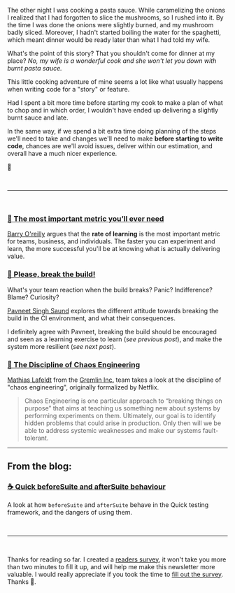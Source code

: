 The other night I was cooking a pasta sauce. While caramelizing the onions I realized that I had forgotten to slice the mushrooms, so I rushed into it. By the time I was done the onions were slightly burned, and my mushroom badly sliced. Moreover, I hadn't started boiling the water for the spaghetti, which meant dinner would be ready later than what I had told my wife.

What's the point of this story? That you shouldn't come for dinner at my place?  _No, my wife is a wonderful cook and she won't let you down with burnt pasta sauce._

This little cooking adventure of mine seems a lot like what usually happens when writing code for a "story" or feature.

Had I spent a bit more time before starting my cook to make a plan of what to chop and in which order, I wouldn't have ended up delivering a slightly burnt sauce and late.

In the same way, if we spend a bit extra time doing planning of the steps we'll need to take and changes we'll need to make **before starting to write code**, chances are we'll avoid issues, deliver within our estimation, and overall have a much nicer experience.

🍝

<br/><hr/><br/>

### [📝 The most important metric you’ll ever need](https://barryoreilly.com/2016/08/29/the-most-important-metric-youll-ever-need/)

[Barry O'reilly](https://twitter.com/barryoreilly) argues that the **rate of learning** is the most important metric for teams, business, and individuals. The faster you can experiment and learn, the more successful you'll be at knowing what is actually delivering value.

### [📝 Please, break the build!](http://codingwithempathy.com/2017/01/17/please-break-build/)

What's your team reaction when the build breaks? Panic? Indifference? Blame? Curiosity?

[Pavneet Singh Saund](https://twitter.com/pavsaund) explores the different attitude towards breaking the build in the CI environment, and what their consequences.

I definitely agree with Pavneet, breaking the build should be encouraged and seen as a learning exercise to learn (_see previous post_), and make the system more resilient (_see next post_).

### [📝 The Discipline of Chaos Engineering](https://blog.gremlininc.com/the-discipline-of-chaos-engineering-e39d2383c459)

[Mathias Lafeldt](https://twitter.com/mlafeldt) from the [Gremlin Inc.](https://www.gremlininc.com/) team takes a look at the discipline of "chaos engineering", originally formalized by Netflix.

> Chaos Engineering is one particular approach to “breaking things on purpose” that aims at teaching us something new about systems by performing experiments on them. Ultimately, our goal is to identify hidden problems that could arise in production. Only then will we be able to address systemic weaknesses and make our systems fault-tolerant.

---

## From the blog:

### [☕️ Quick beforeSuite and afterSuite behaviour](http://www.mokacoding.com/blog/quick-beforesuite-aftersuite-behaviour/)

A look at how `beforeSuite` and `afterSuite` behave in the Quick testing framework, and the dangers of using them.

<br/><hr/><br/>

Thanks for reading so far. I created a [readers survey](https://goo.gl/forms/MwlstURt26n9zXCh1), it won't take you more than two minutes to fill it up, and will help me make this newsletter more valuable. I would really appreciate if you took the time to [fill out the survey](https://goo.gl/forms/MwlstURt26n9zXCh1). Thanks 💚.
